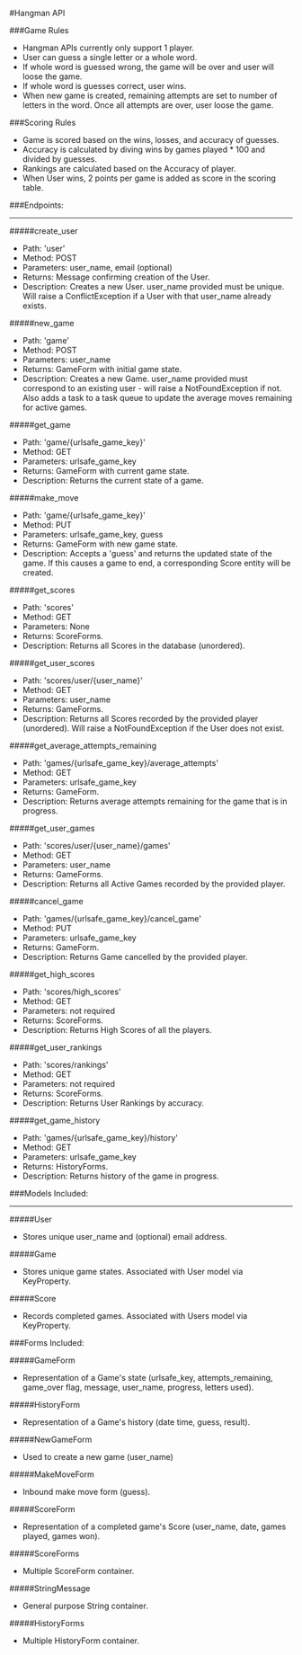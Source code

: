 #Hangman API

###Game Rules

- Hangman APIs currently only support 1 player.
- User can guess a single letter or a whole word.
- If whole word is guessed wrong, the game will be over and user will loose the game.
- If whole word is guesses correct, user wins.
- When new game is created, remaining attempts are set to number of letters in the word. Once all attempts are over, user loose the game.


###Scoring Rules

- Game is scored based on the wins, losses, and accuracy of guesses.
- Accuracy is calculated by diving wins by games played * 100 and divided by guesses.
- Rankings are calculated based on the Accuracy of player.
- When User wins, 2 points per game is added as score in the scoring table.

###Endpoints:

---

#####create_user

   - Path: 'user'
   - Method: POST
   - Parameters: user_name, email (optional)
   - Returns: Message confirming creation of the User.
   - Description: Creates a new User. user_name provided must be unique. Will raise a ConflictException if a User with that user_name already exists.

#####new_game

   - Path: 'game'
   - Method: POST
   - Parameters: user_name
   - Returns: GameForm with initial game state.
   - Description: Creates a new Game. user_name provided must correspond to an existing user - will raise a NotFoundException if not. Also adds a task to a task queue to update the average moves remaining for active games.

#####get_game

   - Path: 'game/{urlsafe_game_key}'
   - Method: GET
   - Parameters: urlsafe_game_key
   - Returns: GameForm with current game state.
   - Description: Returns the current state of a game.

#####make_move

   - Path: 'game/{urlsafe_game_key}'
   - Method: PUT
   - Parameters: urlsafe_game_key, guess
   - Returns: GameForm with new game state.
   - Description: Accepts a 'guess' and returns the updated state of the game. If this causes a game to end, a corresponding Score entity will be created.

#####get_scores

   - Path: 'scores'
   - Method: GET
   - Parameters: None
   - Returns: ScoreForms.
   - Description: Returns all Scores in the database (unordered).

#####get_user_scores

   - Path: 'scores/user/{user_name}'
   - Method: GET
   - Parameters: user_name
   - Returns: GameForms.
   - Description: Returns all Scores recorded by the provided player (unordered). Will raise a NotFoundException if the User does not exist.

#####get_average_attempts_remaining

   - Path: 'games/{urlsafe_game_key}/average_attempts'
   - Method: GET
   - Parameters: urlsafe_game_key
   - Returns: GameForm.
   - Description: Returns average attempts remaining for the game that is in progress.
   
#####get_user_games

   - Path: 'scores/user/{user_name}/games'
   - Method: GET
   - Parameters: user_name
   - Returns: GameForms.
   - Description: Returns all Active Games recorded by the provided player.
   
#####cancel_game

   - Path: 'games/{urlsafe_game_key}/cancel_game'
   - Method: PUT
   - Parameters: urlsafe_game_key
   - Returns: GameForm.
   - Description: Returns Game cancelled by the provided player.
   
#####get_high_scores

   - Path: 'scores/high_scores'
   - Method: GET
   - Parameters: not required
   - Returns: ScoreForms.
   - Description: Returns High Scores of all the players.
   
#####get_user_rankings

   - Path: 'scores/rankings'
   - Method: GET
   - Parameters: not required
   - Returns: ScoreForms.
   - Description: Returns User Rankings by accuracy.
   
#####get_game_history

   - Path: 'games/{urlsafe_game_key}/history'
   - Method: GET
   - Parameters: urlsafe_game_key
   - Returns: HistoryForms.
   - Description: Returns history of the game in progress.
   
###Models Included:

---

#####User

- Stores unique user_name and (optional) email address.

#####Game

- Stores unique game states. Associated with User model via KeyProperty.

#####Score

- Records completed games. Associated with Users model via KeyProperty.

###Forms Included:

#####GameForm

- Representation of a Game's state (urlsafe_key, attempts_remaining, game_over flag, message, user_name, progress, letters used).

#####HistoryForm

- Representation of a Game's history (date time, guess, result).

#####NewGameForm

- Used to create a new game (user_name)

#####MakeMoveForm

- Inbound make move form (guess).

#####ScoreForm

- Representation of a completed game's Score (user_name, date, games played, games won).

#####ScoreForms

- Multiple ScoreForm container.

#####StringMessage

- General purpose String container.

#####HistoryForms

- Multiple HistoryForm container.